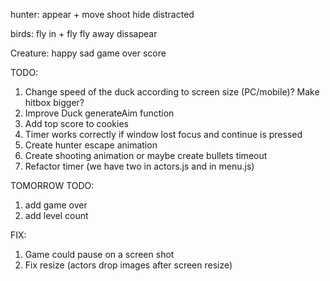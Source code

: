 hunter:
    appear
    + move
    shoot
    hide
    distracted

birds:
    fly in
    + fly
    fly away
    dissapear

Creature:
    happy
    sad
    game over score

TODO: 
1. Change speed of the duck according to screen size (PC/mobile)? Make hitbox bigger?
2. Improve Duck generateAim function
3. Add top score to cookies
4. Timer works correctly if window lost focus and continue is pressed
5. Create hunter escape animation
6. Create shooting animation or maybe create bullets timeout
7. Refactor timer (we have two in actors.js and in menu.js)

TOMORROW TODO:
1. add game over
2. add level count

FIX:
1. Game could pause on a screen shot
2. Fix resize (actors drop images after screen resize)
